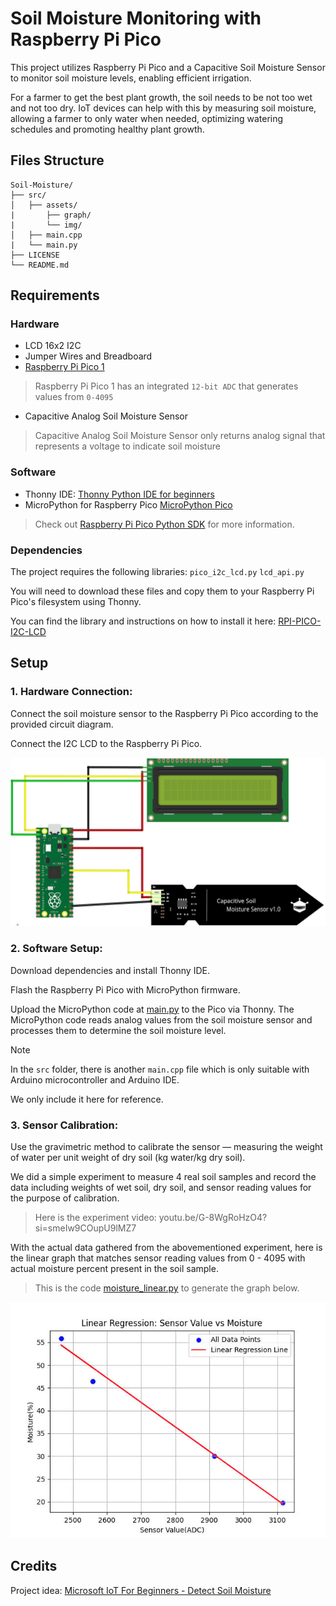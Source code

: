 # Soil Moisture Monitoring with Raspberry Pi Pico

This project utilizes Raspberry Pi Pico and a Capacitive Soil Moisture Sensor to monitor soil moisture levels, enabling efficient irrigation.

For a farmer to get the best plant growth, the soil needs to be not too wet and not too dry. IoT devices can help with this by measuring soil moisture, allowing a farmer to only water when needed, optimizing watering schedules and promoting healthy plant growth.

## Files Structure
```
Soil-Moisture/
├── src/
│   ├── assets/
|       ├── graph/
|       └── img/
│   ├── main.cpp
|   └── main.py
├── LICENSE
└── README.md
```
## Requirements

### Hardware

* LCD 16x2 I2C
* Jumper Wires and Breadboard
* [Raspberry Pi Pico 1](https://www.raspberrypi.com/documentation/microcontrollers/pico-series.html#pico-1-family)
> Raspberry Pi Pico 1 has an integrated `12-bit ADC` that generates values from `0-4095`
* Capacitive Analog Soil Moisture Sensor
> Capacitive Analog Soil Moisture Sensor only returns analog signal that represents a voltage to indicate soil moisture


### Software

* Thonny IDE: [Thonny Python IDE for beginners](https://thonny.org/)
* MicroPython for Raspberry Pico [MicroPython Pico](https://micropython.org/download/RPI_PICO/)

> Check out [Raspberry Pi Pico Python SDK](https://datasheets.raspberrypi.com/pico/raspberry-pi-pico-python-sdk.pdf) for more information.

### Dependencies
The project requires the following libraries: `pico_i2c_lcd.py` `lcd_api.py`

You will need to download these files and copy them to your Raspberry Pi Pico's filesystem using Thonny.

You can find the library and instructions on how to install it here: [RPI-PICO-I2C-LCD](https://github.com/T-622/RPI-PICO-I2C-LCD)

## Setup

### 1.  **Hardware Connection:**
   
Connect the soil moisture sensor to the Raspberry Pi Pico according to the provided circuit diagram.

Connect the I2C LCD to the Raspberry Pi Pico.
  
![circuit](./src/assets/img/circuit_diagram.jpg)

### 2.  **Software Setup:**

Download dependencies and install Thonny IDE.

Flash the Raspberry Pi Pico with MicroPython firmware.

Upload the MicroPython code at [main.py](./src/main.py) to the Pico via Thonny. The MicroPython code reads analog values from the soil moisture sensor and processes them to determine the soil moisture level.

> [!note]
> In the `src` folder, there is another `main.cpp` file which is only suitable with Arduino microcontroller and Arduino IDE.
> 
> We only include it here for reference.
> 
  
### 3.  **Sensor Calibration:**

Use the gravimetric method to calibrate the sensor — measuring the weight of water per unit weight of dry soil (kg water/kg dry soil).

We did a simple experiment to measure 4 real soil samples and record the data including weights of wet soil, dry soil, and sensor reading values for the purpose of calibration. 

> Here is the experiment video: youtu.be/G-8WgRoHzO4?si=smeIw9COupU9lMZ7

With the actual data gathered from the abovementioned experiment, here is the linear graph that matches sensor reading values from 0 - 4095 with actual moisture percent present in the soil sample. 

> This is the code [moisture_linear.py](./src/assets/graph/moisture_linear.py) to generate the graph below.

![graph](./src/assets/img/graph_moisture.jpg)

## Credits
Project idea: [Microsoft IoT For Beginners - Detect Soil Moisture](https://github.com/microsoft/IoT-For-Beginners/tree/main/2-farm/lessons/2-detect-soil-moisture)





